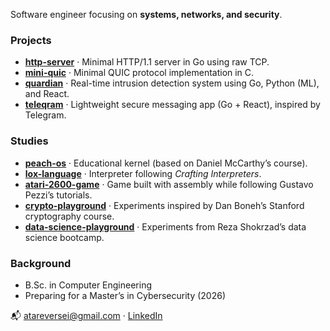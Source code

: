 Software engineer focusing on **systems, networks, and security**.  

### Projects
- **[http-server](https://github.com/atareversei/http-server)** · Minimal HTTP/1.1 server in Go using raw TCP.  
- **[mini-quic](https://github.com/atareversei/mini-quic)** · Minimal QUIC protocol implementation in C.  
- **[quardian](https://github.com/atareversei/quardian)** · Real-time intrusion detection system using Go, Python (ML), and React.  
- **[teleqram](https://github.com/atareversei/teleqram)** · Lightweight secure messaging app (Go + React), inspired by Telegram.  

### Studies
- **[peach-os](https://github.com/atareversei/peach-os)** · Educational kernel (based on Daniel McCarthy’s course).  
- **[lox-language](https://github.com/atareversei/lox-language)** · Interpreter following *Crafting Interpreters*.  
- **[atari-2600-game](https://github.com/atareversei/atari-2600-game)** · Game built with assembly while following Gustavo Pezzi’s tutorials.  
- **[crypto-playground](https://github.com/atareversei/crypto-playground)** · Experiments inspired by Dan Boneh’s Stanford cryptography course.  
- **[data-science-playground](https://github.com/atareversei/data-science-playground)** · Experiments from Reza Shokrzad’s data science bootcamp.  

### Background
- B.Sc. in Computer Engineering  
- Preparing for a Master’s in Cybersecurity (2026)  

📬 [atareversei@gmail.com](mailto:atareversei@gmail.com) · [LinkedIn](https://www.linkedin.com/in/atareversei/)  
